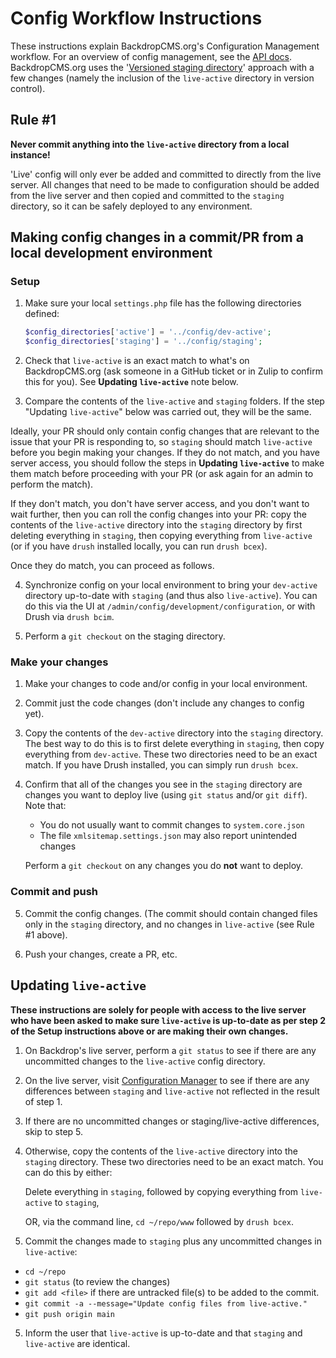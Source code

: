 # Config Workflow Instructions

These instructions explain BackdropCMS.org's Configuration Management workflow.
For an overview of config management, see the
[API docs](https://api.backdropcms.org/documentation/working-configuration).
BackdropCMS.org uses the
'[Versioned staging directory](https://api.backdropcms.org/documentation/versioned-staging-directory)'
approach with a few changes (namely the inclusion of the `live-active` directory
in version control).

## Rule #1

**Never commit anything into the `live-active` directory from a local instance!**

'Live' config will only ever be added and committed to directly from the live
server. All changes that need to be made to configuration should be added from
the live server and then copied and committed to the `staging` directory, so it can be
safely deployed to any environment.

## Making config changes in a commit/PR from a local development environment

### Setup

1. Make sure your local `settings.php` file has the following directories
   defined:

   ```php
   $config_directories['active'] = '../config/dev-active';
   $config_directories['staging'] = '../config/staging';
   ```

2. Check that `live-active` is an exact match to what's on BackdropCMS.org (ask
   someone in a GitHub ticket or in Zulip to confirm this for you). See
   **Updating `live-active`** note below.

3. Compare the contents of the `live-active` and `staging` folders. If the step
  "Updating `live-active`" below was carried out, they will be the same.
  
Ideally, your PR should only contain config changes that are relevant to the issue that your PR is responding to, so `staging` should match `live-active` before you begin making your changes. If they do not match, and you have server access, you should follow the steps in **Updating `live-active`** to make them match before proceeding with your PR (or ask again for an admin to perform the match).

If they don't match, you don't have server access, and you don't want to wait further, then you can roll the config changes into your PR: copy the contents of the `live-active` directory into the `staging` directory by first deleting everything in `staging`, then copying everything from `live-active` (or if you have `drush` installed locally, you can run `drush bcex`). 

Once they do match, you can proceed as follows.

4. Synchronize config on your local environment to bring your `dev-active`
   directory up-to-date with `staging` (and thus also `live-active`). You can do
   this via the UI at `/admin/config/development/configuration`, or with Drush
   via `drush bcim`.

5. Perform a `git checkout` on the staging directory.

### Make your changes

1. Make your changes to code and/or config in your local environment.

2. Commit just the code changes (don't include any changes to config yet).

3. Copy the contents of the `dev-active` directory into the `staging` directory.
   The best way to do this is to first delete everything in `staging`, then copy
   everything from `dev-active`. These two directories need to be an exact
   match. If you have Drush installed, you can simply run `drush bcex`.

4. Confirm that all of the changes you see in the `staging` directory are
   changes you want to deploy live (using `git status` and/or `git diff`). Note
   that:

   - You do not usually want to commit changes to `system.core.json`
   - The file `xmlsitemap.settings.json` may also report unintended changes

   Perform a `git checkout` on any changes you do **not** want to deploy.

### Commit and push

5. Commit the config changes. (The commit should contain changed files only in the
  `staging` directory, and no changes in `live-active` (see Rule #1 above).

6. Push your changes, create a PR, etc.

## Updating `live-active`

**These instructions are solely for people with access to the live server who
have been asked to make sure `live-active` is up-to-date as per step 2 of the
Setup instructions above or are making their own changes.**

1. On Backdrop's live server, perform a `git status` to see if there are any
   uncommitted changes to the `live-active` config directory.

2. On the live server, visit [Configuration Manager](https://backdropcms.org/admin/config/development/configuration) to
  see if there are any differences between `staging` and `live-active` not
  reflected in the result of step 1.

2. If there are no uncommitted changes or staging/live-active differences, skip
  to step 5.

3. Otherwise, copy the contents of the `live-active` directory into the `staging`
   directory. These two directories need to be an exact match. You can do this by either:
   
   Delete everything in `staging`, followed by copying everything from `live-active` to `staging`,

   OR, via the command line, `cd ~/repo/www` followed by `drush bcex`.

4. Commit the changes made to `staging` plus any uncommitted changes in `live-active`:
  * `cd ~/repo`
  * `git status` (to review the changes)
  * `git add <file>` if there are untracked file(s) to be added to the commit.
  * `git commit -a --message="Update config files from live-active."`
  * `git push origin main`


5. Inform the user that `live-active` is up-to-date and that `staging` and `live-active` are identical.


